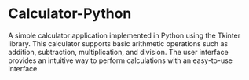 # Calculator-Python

A simple calculator application implemented in Python using the Tkinter library. This calculator supports basic arithmetic operations such as addition, subtraction, multiplication, and division. The user interface provides an intuitive way to perform calculations with an easy-to-use interface.
